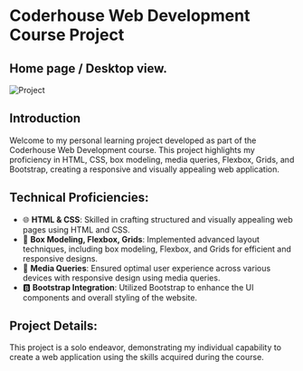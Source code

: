 # Coderhouse Web Development Course Project

## Home page / Desktop view.

![Project](https://i.imgur.com/MpvVImB.png)

## Introduction
Welcome to my personal learning project developed as part of the Coderhouse Web Development course. This project highlights my proficiency in HTML, CSS, box modeling, media queries, Flexbox, Grids, and Bootstrap, creating a responsive and visually appealing web application.

## Technical Proficiencies:
- 🌐 **HTML & CSS**: Skilled in crafting structured and visually appealing web pages using HTML and CSS.
- 📐 **Box Modeling, Flexbox, Grids**: Implemented advanced layout techniques, including box modeling, Flexbox, and Grids for efficient and responsive designs.
- 📱 **Media Queries**: Ensured optimal user experience across various devices with responsive design using media queries.
- 🅱 **Bootstrap Integration**: Utilized Bootstrap to enhance the UI components and overall styling of the website.

## Project Details:
This project is a solo endeavor, demonstrating my individual capability to create a web application using the skills acquired during the course.

